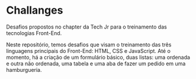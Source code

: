 # Challanges
Desafios propostos no chapter da Tech Jr para o treinamento das tecnologias Front-End. 

Neste repositório, temos desafios que visam o treinamento das três linguagens principais do Front-End: HTML, CSS e JavaScript. Até o momento, há a criação de um 
formulário básico, duas listas: uma ordenada e outra não ordenada, uma tabela e uma aba de fazer um pedido em uma hamburgueria.
